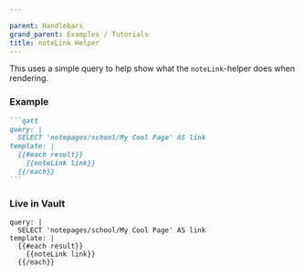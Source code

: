 ```yaml
---

parent: Handlebars
grand_parent: Examples / Tutorials
title: noteLink Helper
---
```


This uses a simple query to help show what the `noteLink`-helper does when rendering.

### Example

````markdown
```qatt
query: |
  SELECT 'notepages/school/My Cool Page' AS link
template: |
  {{#each result}}
    {{noteLink link}}
  {{/each}}
```
````

### Live in Vault

```qatt
query: |
  SELECT 'notepages/school/My Cool Page' AS link
template: |
  {{#each result}}
    {{noteLink link}}
  {{/each}}
```